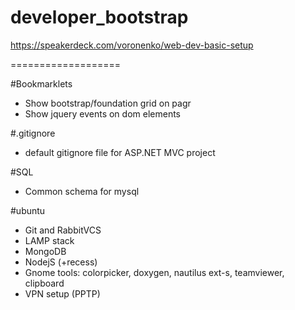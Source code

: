 developer_bootstrap
===================

https://speakerdeck.com/voronenko/web-dev-basic-setup

===================

#Bookmarklets
* Show bootstrap/foundation grid on pagr
* Show jquery events on dom elements


#.gitignore
* default gitignore file for ASP.NET MVC project

#SQL
* Common schema for mysql

#ubuntu
* Git and RabbitVCS
* LAMP stack
* MongoDB
* NodejS (+recess)
* Gnome tools: colorpicker, doxygen, nautilus ext-s, teamviewer, clipboard
* VPN setup (PPTP)
